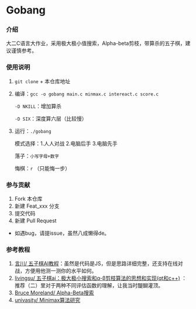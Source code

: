 # Gobang

### 介绍

大二C语言大作业，采用极大极小值搜索，Αlpha-beta剪枝，带算杀的五子棋，建议谨慎参考。

### 使用说明

1.  `git clone` + 本仓库地址

2.  编译：`gcc -o gobang main.c minmax.c intereact.c score.c`

    `-D NKILL`：增加算杀

    `-D SIX`：深度算六层（比较慢）

3.  运行：`./gobang`

    模式选择：1.人人对战 2.电脑后手 3.电脑先手
    
    落子：`小写字母+数字`
    
    悔棋：`r` （只能悔一步）


### 参与贡献

1.  Fork 本仓库
2.  新建 Feat_xxx 分支
3.  提交代码
4.  新建 Pull Request

- 如遇bug，请提issue，虽然八成懒得de。

### 参考教程

1. [言川/ 五子棋AI教程](https://github.com/lihongxun945/myblog/issues/11)：虽然是代码是JS，但是思路详细完整，还支持在线对战，方便用他测一测你的水平如何。
2. [livingsu/ 五子棋ai：极大极小搜索和α-β剪枝算法的思想和实现(qt和c++)](https://blog.csdn.net/livingsu/article/details/104536005) ：推荐（二）里对于两种不同评估函数的理解，让我当时醍醐灌顶。
2. [Bruce Moreland/ Alpha-Beta搜索](https://www.xqbase.com/computer/search_alphabeta.htm)
2. [univasity/ Minimax算法研究](https://www.iteye.com/blog/univasity-1170216)
